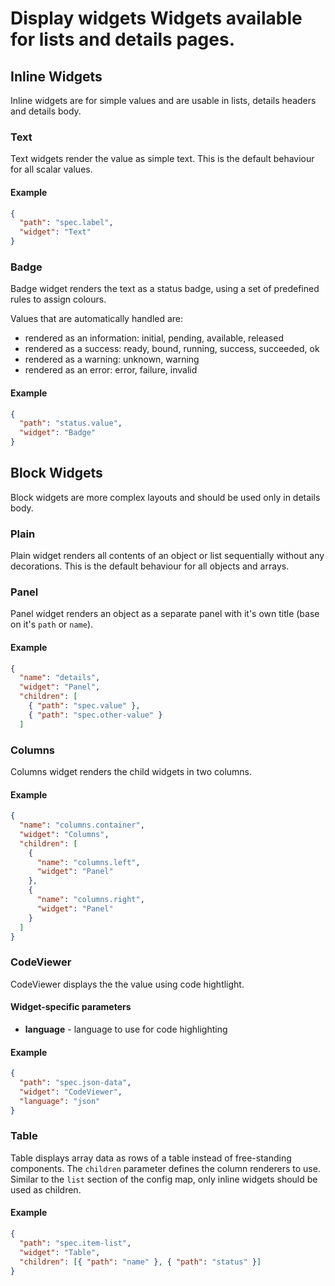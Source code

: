 # Display widgets Widgets available for lists and details pages.

## Inline Widgets

Inline widgets are for simple values and are usable in lists, details headers and details body.

### Text

Text widgets render the value as simple text. This is the default behaviour for all scalar values.

#### Example

```json
{
  "path": "spec.label",
  "widget": "Text"
}
```

### Badge

Badge widget renders the text as a status badge, using a set of predefined rules to assign colours.

Values that are automatically handled are:

- rendered as an information: initial, pending, available, released
- rendered as a success: ready, bound, running, success, succeeded, ok
- rendered as a warning: unknown, warning
- rendered as an error: error, failure, invalid

#### Example

```json
{
  "path": "status.value",
  "widget": "Badge"
}
```

## Block Widgets

Block widgets are more complex layouts and should be used only in details body.

### Plain

Plain widget renders all contents of an object or list sequentially without any decorations. This is the default behaviour for all objects and arrays.

### Panel

Panel widget renders an object as a separate panel with it's own title (base on it's `path` or `name`).

#### Example

```json
{
  "name": "details",
  "widget": "Panel",
  "children": [
    { "path": "spec.value" },
    { "path": "spec.other-value" }
  ]
```

### Columns

Columns widget renders the child widgets in two columns.

#### Example

```json
{
  "name": "columns.container",
  "widget": "Columns",
  "children": [
    {
      "name": "columns.left",
      "widget": "Panel"
    },
    {
      "name": "columns.right",
      "widget": "Panel"
    }
  ]
}
```

### CodeViewer

CodeViewer displays the the value using code hightlight.

#### Widget-specific parameters

- **language** - language to use for code highlighting

#### Example

```json
{
  "path": "spec.json-data",
  "widget": "CodeViewer",
  "language": "json"
}
```

### Table

Table displays array data as rows of a table instead of free-standing components. The `children` parameter defines the column renderers to use. Similar to the `list` section of the config map, only inline widgets should be used as children.

#### Example

```json
{
  "path": "spec.item-list",
  "widget": "Table",
  "children": [{ "path": "name" }, { "path": "status" }]
}
```

